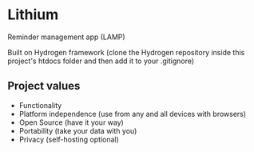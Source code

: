 # Lithium
Reminder management app (LAMP)

Built on Hydrogen framework (clone the Hydrogen repository inside this project's htdocs folder and then add it to your .gitignore)

## Project values
* Functionality 
* Platform independence (use from any and all devices with browsers)
* Open Source (have it your way)
* Portability (take your data with you)
* Privacy (self-hosting optional)

